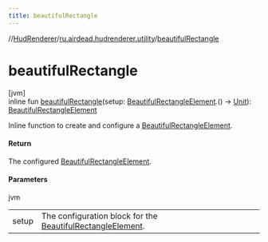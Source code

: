 ```yaml
---
title: beautifulRectangle
---
```

//[HudRenderer](../../index.html)/[ru.airdead.hudrenderer.utility](index.html)/[beautifulRectangle](beautiful-rectangle.html)



# beautifulRectangle



[jvm]\
inline fun [beautifulRectangle](beautiful-rectangle.html)(setup: [BeautifulRectangleElement](../ru.airdead.hudrenderer.element/-beautiful-rectangle-element/index.html).() -&gt; [Unit](https://kotlinlang.org/api/latest/jvm/stdlib/kotlin/-unit/index.html)): [BeautifulRectangleElement](../ru.airdead.hudrenderer.element/-beautiful-rectangle-element/index.html)



Inline function to create and configure a [BeautifulRectangleElement](../ru.airdead.hudrenderer.element/-beautiful-rectangle-element/index.html).



#### Return



The configured [BeautifulRectangleElement](../ru.airdead.hudrenderer.element/-beautiful-rectangle-element/index.html).



#### Parameters


jvm

| | |
|---|---|
| setup | The configuration block for the [BeautifulRectangleElement](../ru.airdead.hudrenderer.element/-beautiful-rectangle-element/index.html). |




